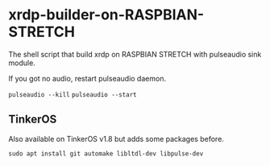 # xrdp-builder-on-RASPBIAN-STRETCH
The shell script that build xrdp on RASPBIAN STRETCH with pulseaudio sink module.

If you got no audio, restart pulseaudio daemon.

`pulseaudio --kill`
`pulseaudio --start`

## TinkerOS
Also available on TinkerOS v1.8 but adds some packages before.

`sudo apt install git automake libltdl-dev libpulse-dev`
